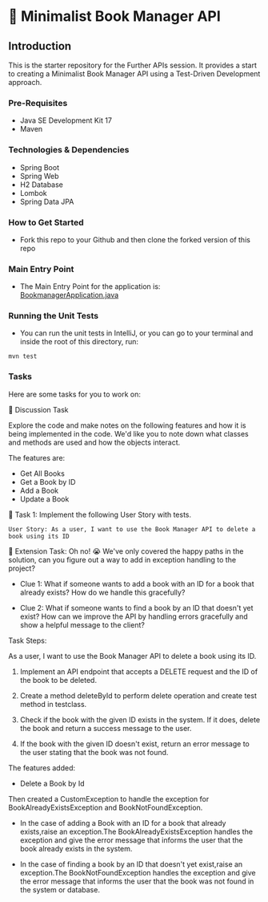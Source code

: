 # 📖 Minimalist Book Manager API

## Introduction
This is the starter repository for the Further APIs session. It provides a start to creating a Minimalist Book Manager API
using a Test-Driven Development approach.

### Pre-Requisites
- Java SE Development Kit 17
- Maven

### Technologies & Dependencies
- Spring Boot
- Spring Web
- H2 Database
- Lombok
- Spring Data JPA

### How to Get Started
- Fork this repo to your Github and then clone the forked version of this repo

### Main Entry Point
- The Main Entry Point for the application is: [BookmanagerApplication.java](src/main/java/com/techreturners/bookmanager/BookmanagerApplication.java)

### Running the Unit Tests
- You can run the unit tests in IntelliJ, or you can go to your terminal and inside the root of this directory, run:

`mvn test`

### Tasks

Here are some tasks for you to work on:

📘 Discussion Task

Explore the code and make notes on the following features and how it is being implemented in the code. We'd like you to note down what classes and methods are used and how the objects interact.

The features are:
- Get All Books
- Get a Book by ID
- Add a Book
- Update a Book

📘 Task 1: Implement the following User Story with tests.

`User Story: As a user, I want to use the Book Manager API to delete a book using its ID`


📘 Extension Task: Oh no! 😭 We've only covered the happy paths in the solution, can you figure out a way
to add in exception handling to the project? 

- Clue 1: What if someone wants to add a book with an ID for a book that already exists? How do we handle this gracefully?


- Clue 2: What if someone wants to find a book by an ID that doesn't yet exist? 
  How can we improve the API by handling errors gracefully and show a helpful message to the client?

Task Steps:

As a user, I want to use the Book Manager API to delete a book using its ID.

1. Implement an API endpoint that accepts a DELETE request and the ID of the book to be deleted.

2. Create a method deleteById to perform delete operation and create test method in testclass.

3. Check if the book with the given ID exists in the system. If it does, delete the book and return a success message to the user.

4. If the book with the given ID doesn't exist, return an error message to the user stating that the book was not found.

The features added:

 - Delete a Book by Id

Then created a CustomException to handle the exception for BookAlreadyExistsException and BookNotFoundException.

- In the case of adding a Book with an ID for a book that already exists,raise an exception.The BookAlreadyExistsException handles the exception and give the
error message that informs the user that the book already exists in the system.

- In the case of finding a book by an ID that doesn't yet exist,raise an exception.The BookNotFoundException handles the exception and give the error message that informs the user that the book was not found in the system or database.